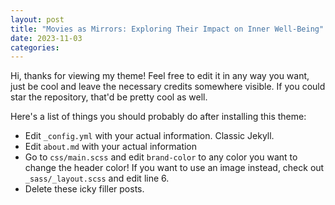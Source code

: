```yaml
---
layout: post
title: "Movies as Mirrors: Exploring Their Impact on Inner Well-Being"
date: 2023-11-03
categories:
---
```

Hi, thanks for viewing my theme! Feel free to edit it in any way you want, just be cool and leave the necessary credits somewhere visible. If you could star the repository, that'd be pretty cool as well.

Here's a list of things you should probably do after installing this theme:

* Edit `_config.yml` with your actual information. Classic Jekyll.
* Edit `about.md` with your actual information
* Go to `css/main.scss` and edit `brand-color` to any color you want to change the header color! If you want to use an image instead, check out `_sass/_layout.scss` and edit line 6. 
* Delete these icky filler posts.
